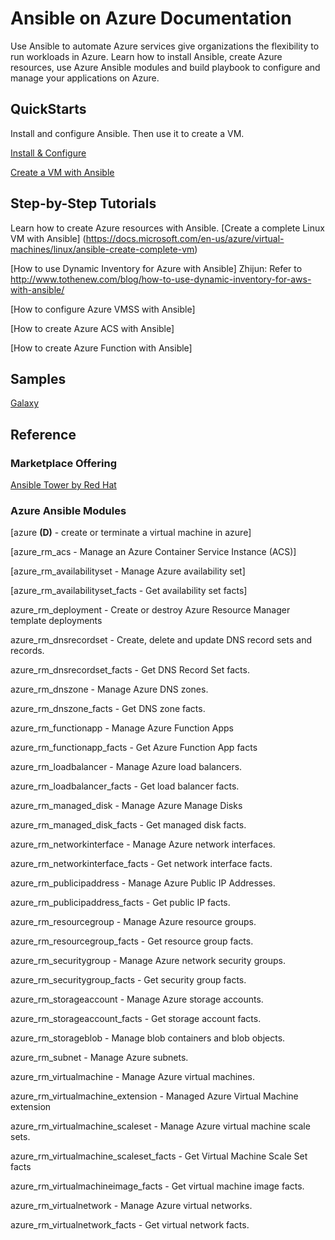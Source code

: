 # Ansible on Azure Documentation

Use Ansible to automate Azure services give organizations the flexibility to run workloads in Azure. Learn how to install Ansible, create Azure resources, use Azure Ansible modules and build playbook to configure and manage your applications on Azure. 

## QuickStarts
Install and configure Ansible.  Then use it to create a VM.  

[Install & Configure](https://docs.microsoft.com/en-us/azure/virtual-machines/linux/ansible-install-configure)

[Create a VM with Ansible](https://docs.microsoft.com/en-us/azure/virtual-machines/linux/ansible-create-vm)

## Step-by-Step Tutorials
Learn how to create Azure resources with Ansible.
[Create a complete Linux VM with Ansible] (https://docs.microsoft.com/en-us/azure/virtual-machines/linux/ansible-create-complete-vm)

[How to use Dynamic Inventory for Azure with Ansible]  Zhijun: Refer to http://www.tothenew.com/blog/how-to-use-dynamic-inventory-for-aws-with-ansible/

[How to configure Azure VMSS with Ansible]

[How to create Azure ACS with Ansible]

[How to create Azure Function with Ansible]

## Samples
[Galaxy](http://galaxy.ansible.com)

## Reference

### Marketplace Offering
[Ansible Tower by Red Hat](https://azuremarketplace.microsoft.com/en-us/marketplace/apps/redhat.ansible-tower)

### Azure Ansible Modules
[azure **(D)** - create or terminate a virtual machine in azure]

[azure_rm_acs - Manage an Azure Container Service Instance (ACS)]

[azure_rm_availabilityset - Manage Azure availability set]

[azure_rm_availabilityset_facts - Get availability set facts]

azure_rm_deployment - Create or destroy Azure Resource Manager template deployments

azure_rm_dnsrecordset - Create, delete and update DNS record sets and records.

azure_rm_dnsrecordset_facts - Get DNS Record Set facts.

azure_rm_dnszone - Manage Azure DNS zones.

azure_rm_dnszone_facts - Get DNS zone facts.

azure_rm_functionapp - Manage Azure Function Apps

azure_rm_functionapp_facts - Get Azure Function App facts

azure_rm_loadbalancer - Manage Azure load balancers.

azure_rm_loadbalancer_facts - Get load balancer facts.

azure_rm_managed_disk - Manage Azure Manage Disks

azure_rm_managed_disk_facts - Get managed disk facts.

azure_rm_networkinterface - Manage Azure network interfaces.

azure_rm_networkinterface_facts - Get network interface facts.

azure_rm_publicipaddress - Manage Azure Public IP Addresses.

azure_rm_publicipaddress_facts - Get public IP facts.

azure_rm_resourcegroup - Manage Azure resource groups.

azure_rm_resourcegroup_facts - Get resource group facts.

azure_rm_securitygroup - Manage Azure network security groups.

azure_rm_securitygroup_facts - Get security group facts.

azure_rm_storageaccount - Manage Azure storage accounts.

azure_rm_storageaccount_facts - Get storage account facts.

azure_rm_storageblob - Manage blob containers and blob objects.

azure_rm_subnet - Manage Azure subnets.

azure_rm_virtualmachine - Manage Azure virtual machines.

azure_rm_virtualmachine_extension - Managed Azure Virtual Machine extension

azure_rm_virtualmachine_scaleset - Manage Azure virtual machine scale sets.

azure_rm_virtualmachine_scaleset_facts - Get Virtual Machine Scale Set facts

azure_rm_virtualmachineimage_facts - Get virtual machine image facts.

azure_rm_virtualnetwork - Manage Azure virtual networks.

azure_rm_virtualnetwork_facts - Get virtual network facts.






